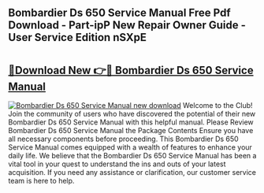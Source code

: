 ## Bombardier Ds 650 Service Manual Free Pdf Download - Part-ipP New Repair Owner Guide - User Service Edition nSXpE

# <h2><a href="http://bc58830.oget.top/?id=Bombardier+Ds+650+Service+Manual">🔗Download New 👉🔴 Bombardier Ds 650 Service Manual</a></h2>

[![Bombardier Ds 650 Service Manual new download](https://i.imgur.com/5g1atiW.png)](http://bc58830.oget.top/?id=Bombardier+Ds+650+Service+Manual)
Welcome to the Club! Join the community of users who have discovered the potential of their new Bombardier Ds 650 Service Manual with this helpful manual. Please Review Bombardier Ds 650 Service Manual the Package Contents Ensure you have all necessary components before proceeding. This Bombardier Ds 650 Service Manual comes equipped with a wealth of features to enhance your daily life. We believe that the Bombardier Ds 650 Service Manual has been a vital tool in your quest to understand the ins and outs of your latest acquisition. If you need any assistance or clarification, our customer service team is here to help.
